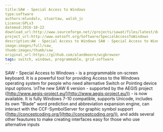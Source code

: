```yaml
---
title:SAW - Special Access to Windows
type:software
authors:mlundalv, stuartaw, walsh_jc
License:GPLv3
datemod:2016-10-22
download_url:http://www.sourceforge.net//projects/sawat/files/latest/download
project_url:http://www.oatsoft.org/Software/SpecialAccessToWindows
description:AW - Special Access to Windows SAW - Special Access to Windows - a programmable on-screen keyboard.
image:images/full/saw_
thumb:images/thumb/saw_
original_url:https://github.com/alandmoore/wcgbrowser
tags: switch, windows, programmable, grid-software
---
```

SAW - Special Access to Windows - is a programmable on-screen keyboard. It is a powerful tool for providing Access to the Windows operating system for people who need alternative Switch or Pointing device input options.  \nThe new SAW 6 version - supported by the AEGIS project ([http://www.aegis-project.eu/](http://www.aegis-project.eu/)) - is now available. It is fully Windows 7-10 compatible, supports Unicode, includes its own \"Blade\" word prediction and abbreviation expansion engine, can interact with the CCF-SymbolServer for graphic symbol support ([http://conceptcoding.org/](http://conceptcoding.org/)), and adds several other feautures to make creating interfaces easy for those who use alternative inputs
